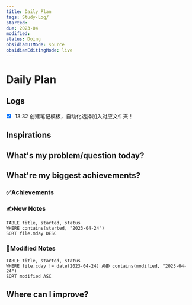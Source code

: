 ```yaml
---
title: Daily Plan
tags: Study-Log/
started: 
due: 2023-04
modified: 
status: Doing
obsidianUIMode: source
obsidianEditingMode: live
---
```

# Daily Plan
## Logs
- [x] 13:32 创建笔记模板，自动化选择加入对应文件夹！
## Inspirations

## What's my problem/question today?

## What're my biggest achievements?
### ✅Achievements

### ✍️New Notes

```dataview
TABLE title, started, status
WHERE contains(started, "2023-04-24")
SORT file.mday DESC
```

### 📝Modified Notes

```dataview
TABLE title, started, status
WHERE file.cday != date(2023-04-24) AND contains(modified, "2023-04-24")
SORT modified ASC
```

## Where can I improve?
